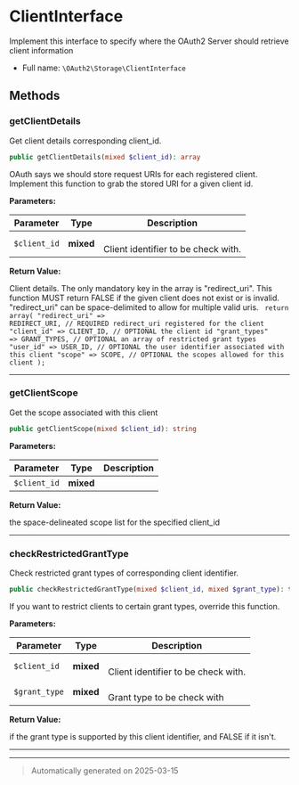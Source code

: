 
# ClientInterface

Implement this interface to specify where the OAuth2 Server
should retrieve client information



* Full name: `\OAuth2\Storage\ClientInterface`



## Methods


### getClientDetails

Get client details corresponding client_id.

```php
public getClientDetails(mixed $client_id): array
```

OAuth says we should store request URIs for each registered client.
Implement this function to grab the stored URI for a given client id.






**Parameters:**

| Parameter | Type | Description |
|-----------|------|-------------|
| `$client_id` | **mixed** | <br />Client identifier to be check with. |


**Return Value:**


Client details. The only mandatory key in the array is "redirect_uri".
This function MUST return FALSE if the given client does not exist or is
invalid. "redirect_uri" can be space-delimited to allow for multiple valid uris.
<code>
return array(
"redirect_uri" => REDIRECT_URI,      // REQUIRED redirect_uri registered for the client
"client_id"    => CLIENT_ID,         // OPTIONAL the client id
"grant_types"  => GRANT_TYPES,       // OPTIONAL an array of restricted grant types
"user_id"      => USER_ID,           // OPTIONAL the user identifier associated with this client
"scope"        => SCOPE,             // OPTIONAL the scopes allowed for this client
);
</code>




***

### getClientScope

Get the scope associated with this client

```php
public getClientScope(mixed $client_id): string
```








**Parameters:**

| Parameter | Type | Description |
|-----------|------|-------------|
| `$client_id` | **mixed** |  |


**Return Value:**

the space-delineated scope list for the specified client_id




***

### checkRestrictedGrantType

Check restricted grant types of corresponding client identifier.

```php
public checkRestrictedGrantType(mixed $client_id, mixed $grant_type): true
```

If you want to restrict clients to certain grant types, override this
function.






**Parameters:**

| Parameter | Type | Description |
|-----------|------|-------------|
| `$client_id` | **mixed** | <br />Client identifier to be check with. |
| `$grant_type` | **mixed** | <br />Grant type to be check with |


**Return Value:**

if the grant type is supported by this client identifier, and
FALSE if it isn't.




***


***
> Automatically generated on 2025-03-15
